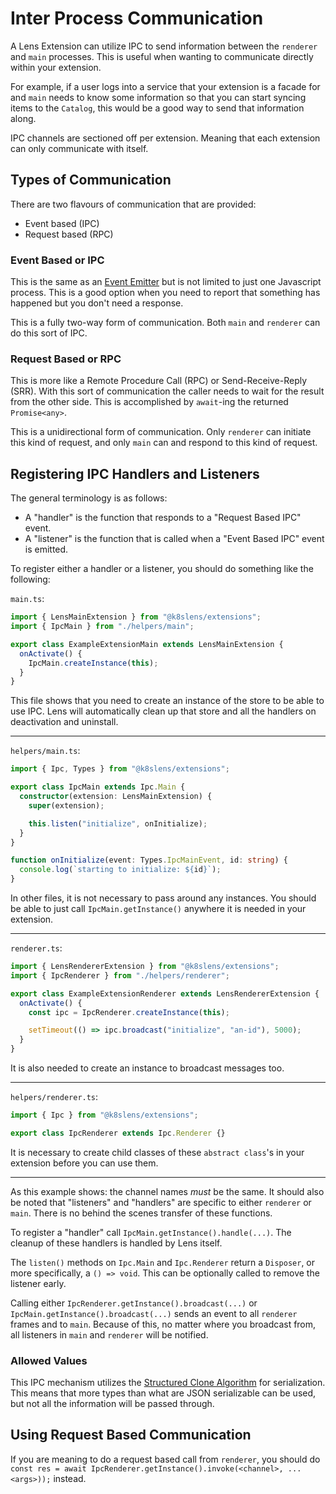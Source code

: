 # Inter Process Communication

A Lens Extension can utilize IPC to send information between the `renderer` and `main` processes.
This is useful when wanting to communicate directly within your extension.

For example, if a user logs into a service that your extension is a facade for and `main` needs to know some information so that you can start syncing items to the `Catalog`, this would be a good way to send that information along.

IPC channels are sectioned off per extension.
Meaning that each extension can only communicate with itself.

## Types of Communication

There are two flavours of communication that are provided:

- Event based (IPC)
- Request based (RPC)

### Event Based or IPC

This is the same as an [Event Emitter](https://nodejs.org/api/events.html#events_class_eventemitter) but is not limited to just one Javascript process.
This is a good option when you need to report that something has happened but you don't need a response.

This is a fully two-way form of communication.
Both `main` and `renderer` can do this sort of IPC.

### Request Based or RPC

This is more like a Remote Procedure Call (RPC) or Send-Receive-Reply (SRR).
With this sort of communication the caller needs to wait for the result from the other side.
This is accomplished by `await`-ing the returned `Promise<any>`.

This is a unidirectional form of communication.
Only `renderer` can initiate this kind of request, and only `main` can and respond to this kind of request.

## Registering IPC Handlers and Listeners

The general terminology is as follows:

- A "handler" is the function that responds to a "Request Based IPC" event.
- A "listener" is the function that is called when a "Event Based IPC" event is emitted.

To register either a handler or a listener, you should do something like the following:

`main.ts`:
```typescript
import { LensMainExtension } from "@k8slens/extensions";
import { IpcMain } from "./helpers/main";

export class ExampleExtensionMain extends LensMainExtension {
  onActivate() {
    IpcMain.createInstance(this);
  }
}
```

This file shows that you need to create an instance of the store to be able to use IPC.
Lens will automatically clean up that store and all the handlers on deactivation and uninstall.

---

`helpers/main.ts`:
```typescript
import { Ipc, Types } from "@k8slens/extensions";

export class IpcMain extends Ipc.Main {
  constructor(extension: LensMainExtension) {
    super(extension);

    this.listen("initialize", onInitialize);
  }
}

function onInitialize(event: Types.IpcMainEvent, id: string) {
  console.log(`starting to initialize: ${id}`);
}
```

In other files, it is not necessary to pass around any instances.
You should be able to just call `IpcMain.getInstance()` anywhere it is needed in your extension.

---

`renderer.ts`:
```typescript
import { LensRendererExtension } from "@k8slens/extensions";
import { IpcRenderer } from "./helpers/renderer";

export class ExampleExtensionRenderer extends LensRendererExtension {
  onActivate() {
    const ipc = IpcRenderer.createInstance(this);

    setTimeout(() => ipc.broadcast("initialize", "an-id"), 5000);
  }
}
```

It is also needed to create an instance to broadcast messages too.

---

`helpers/renderer.ts`:
```typescript
import { Ipc } from "@k8slens/extensions";

export class IpcRenderer extends Ipc.Renderer {}
```

It is necessary to create child classes of these `abstract class`'s in your extension before you can use them.

---

As this example shows: the channel names *must* be the same.
It should also be noted that "listeners" and "handlers" are specific to either `renderer` or `main`.
There is no behind the scenes transfer of these functions.

To register a "handler" call `IpcMain.getInstance().handle(...)`.
The cleanup of these handlers is handled by Lens itself.

The `listen()` methods on `Ipc.Main` and `Ipc.Renderer` return a `Disposer`, or more specifically, a `() => void`.
This can be optionally called to remove the listener early.

Calling either `IpcRenderer.getInstance().broadcast(...)` or `IpcMain.getInstance().broadcast(...)` sends an event to all `renderer` frames and to `main`.
Because of this, no matter where you broadcast from, all listeners in `main` and `renderer` will be notified.

### Allowed Values

This IPC mechanism utilizes the [Structured Clone Algorithm](developer.mozilla.org/en-US/docs/Web/API/Web_Workers_API/Structured_clone_algorithm) for serialization.
This means that more types than what are JSON serializable can be used, but not all the information will be passed through.

## Using Request Based Communication

If you are meaning to do a request based call from `renderer`, you should do `const res = await IpcRenderer.getInstance().invoke(<channel>, ...<args>));` instead.
